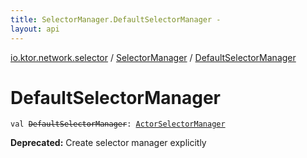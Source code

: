 ```yaml
---
title: SelectorManager.DefaultSelectorManager - 
layout: api
---
```


<div class='api-docs-breadcrumbs'><a href="../index.html">io.ktor.network.selector</a> / <a href="index.html">SelectorManager</a> / <a href="./-default-selector-manager.html">DefaultSelectorManager</a></div>

# DefaultSelectorManager

<div class="signature"><code><span class="keyword">val </span><s><span class="identifier">DefaultSelectorManager</span></s><span class="symbol">: </span><a href="../-actor-selector-manager/index.html"><span class="identifier">ActorSelectorManager</span></a></code></div>

**Deprecated:** Create selector manager explicitly

